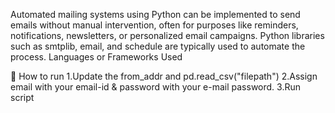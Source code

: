 Automated mailing systems using Python can be implemented to send emails without manual intervention, often for purposes like reminders, notifications, newsletters, or personalized email campaigns. Python libraries such as smtplib, email, and schedule are typically used to automate the process.
Languages or Frameworks Used

🌟 How to run
	1.Update the from_addr and pd.read_csv("filepath")
	2.Assign email with your email-id & password with your e-mail password.
	3.Run script
